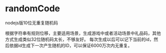 randomCode
==========

nodejs版10位无重复随机码

根据字符串有规则位移，主要适用场景，生成游戏中或者活动场景中礼品码，其他方式生成类似32位随机码太长，不够友好。
每次生成以后可以记下当前的id，然后依据id生成下一次产生随机的ID，可以保证6000万次内无重复。
